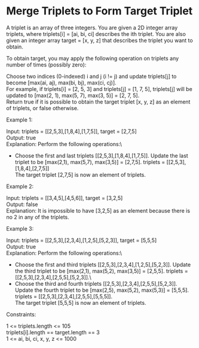 # Merge Triplets to Form Target Triplet

A triplet is an array of three integers. You are given a 2D integer array triplets, where triplets[i] = [ai, bi, ci] describes the ith triplet. You are also given an integer array target = [x, y, z] that describes the triplet you want to obtain.

To obtain target, you may apply the following operation on triplets any number of times (possibly zero):

Choose two indices (0-indexed) i and j (i != j) and update triplets[j] to become [max(ai, aj), max(bi, bj), max(ci, cj)].\
For example, if triplets[i] = [2, 5, 3] and triplets[j] = [1, 7, 5], triplets[j] will be updated to [max(2, 1), max(5, 7), max(3, 5)] = [2, 7, 5].\
Return true if it is possible to obtain the target triplet [x, y, z] as an element of triplets, or false otherwise.

Example 1:

Input: triplets = [[2,5,3],[1,8,4],[1,7,5]], target = [2,7,5]\
Output: true\
Explanation: Perform the following operations:\
- Choose the first and last triplets [[2,5,3],[1,8,4],[1,7,5]]. Update the last triplet to be [max(2,1), max(5,7), max(3,5)] = [2,7,5]. triplets = [[2,5,3],[1,8,4],[2,7,5]]\
The target triplet [2,7,5] is now an element of triplets.

Example 2:

Input: triplets = [[3,4,5],[4,5,6]], target = [3,2,5]\
Output: false\
Explanation: It is impossible to have [3,2,5] as an element because there is no 2 in any of the triplets.

Example 3:

Input: triplets = [[2,5,3],[2,3,4],[1,2,5],[5,2,3]], target = [5,5,5]\
Output: true\
Explanation: Perform the following operations:\
- Choose the first and third triplets [[2,5,3],[2,3,4],[1,2,5],[5,2,3]]. Update the third triplet to be [max(2,1), max(5,2), max(3,5)] = [2,5,5]. triplets = [[2,5,3],[2,3,4],[2,5,5],[5,2,3]].\
- Choose the third and fourth triplets [[2,5,3],[2,3,4],[2,5,5],[5,2,3]]. Update the fourth triplet to be [max(2,5), max(5,2), max(5,3)] = [5,5,5]. triplets = [[2,5,3],[2,3,4],[2,5,5],[5,5,5]].\
The target triplet [5,5,5] is now an element of triplets.

Constraints:

1 <= triplets.length <= 105\
triplets[i].length == target.length == 3\
1 <= ai, bi, ci, x, y, z <= 1000